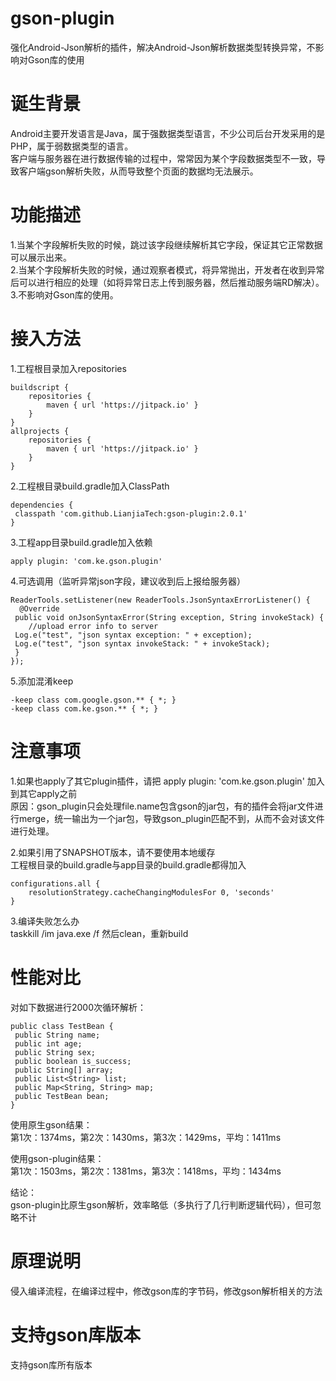 # gson-plugin
强化Android-Json解析的插件，解决Android-Json解析数据类型转换异常，不影响对Gson库的使用

# 诞生背景
Android主要开发语言是Java，属于强数据类型语言，不少公司后台开发采用的是PHP，属于弱数据类型的语言。  
客户端与服务器在进行数据传输的过程中，常常因为某个字段数据类型不一致，导致客户端gson解析失败，从而导致整个页面的数据均无法展示。

# 功能描述
1.当某个字段解析失败的时候，跳过该字段继续解析其它字段，保证其它正常数据可以展示出来。  
2.当某个字段解析失败的时候，通过观察者模式，将异常抛出，开发者在收到异常后可以进行相应的处理（如将异常日志上传到服务器，然后推动服务端RD解决）。  
3.不影响对Gson库的使用。

# 接入方法
1.工程根目录加入repositories
```
buildscript {
    repositories {
        maven { url 'https://jitpack.io' }
    }
}
allprojects {
    repositories {
        maven { url 'https://jitpack.io' }
    }
}
```
2.工程根目录build.gradle加入ClassPath  
```
dependencies {
 classpath 'com.github.LianjiaTech:gson-plugin:2.0.1'
}
```
3.工程app目录build.gradle加入依赖  
```
apply plugin: 'com.ke.gson.plugin'
```
4.可选调用（监听异常json字段，建议收到后上报给服务器）
```
ReaderTools.setListener(new ReaderTools.JsonSyntaxErrorListener() {
  @Override
 public void onJsonSyntaxError(String exception, String invokeStack) {
    //upload error info to server
 Log.e("test", "json syntax exception: " + exception);
 Log.e("test", "json syntax invokeStack: " + invokeStack);
 }
});
```
5.添加混淆keep
```
-keep class com.google.gson.** { *; }
-keep class com.ke.gson.** { *; }
```
# 注意事项
1.如果也apply了其它plugin插件，请把 apply plugin: 'com.ke.gson.plugin' 加入到其它apply之前  
原因：gson_plugin只会处理file.name包含gson的jar包，有的插件会将jar文件进行merge，统一输出为一个jar包，导致gson_plugin匹配不到，从而不会对该文件进行处理。  

2.如果引用了SNAPSHOT版本，请不要使用本地缓存  
工程根目录的build.gradle与app目录的build.gradle都得加入  
```
configurations.all {
    resolutionStrategy.cacheChangingModulesFor 0, 'seconds'
}
```  

3.编译失败怎么办  
taskkill /im java.exe /f  然后clean，重新build  

# 性能对比  
对如下数据进行2000次循环解析：
```
public class TestBean {
 public String name;
 public int age;
 public String sex;
 public boolean is_success;
 public String[] array;
 public List<String> list;
 public Map<String, String> map;
 public TestBean bean;
}
```
使用原生gson结果：  
第1次：1374ms，第2次：1430ms，第3次：1429ms，平均：1411ms  

使用gson-plugin结果：  
第1次：1503ms，第2次：1381ms，第3次：1418ms，平均：1434ms  

结论：  
gson-plugin比原生gson解析，效率略低（多执行了几行判断逻辑代码），但可忽略不计

# 原理说明
侵入编译流程，在编译过程中，修改gson库的字节码，修改gson解析相关的方法

# 支持gson库版本
支持gson库所有版本

